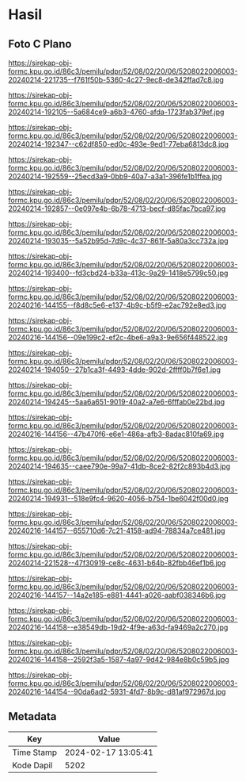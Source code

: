# Hasil

## Foto C Plano

https://sirekap-obj-formc.kpu.go.id/86c3/pemilu/pdpr/52/08/02/20/06/5208022006003-20240214-221735--f761f50b-5360-4c27-9ec8-de342ffad7c8.jpg

https://sirekap-obj-formc.kpu.go.id/86c3/pemilu/pdpr/52/08/02/20/06/5208022006003-20240214-192105--5a684ce9-a6b3-4760-afda-1723fab379ef.jpg

https://sirekap-obj-formc.kpu.go.id/86c3/pemilu/pdpr/52/08/02/20/06/5208022006003-20240214-192347--c62df850-ed0c-493e-9ed1-77eba6813dc8.jpg

https://sirekap-obj-formc.kpu.go.id/86c3/pemilu/pdpr/52/08/02/20/06/5208022006003-20240214-192559--25ecd3a9-0bb9-40a7-a3a1-396fe1b1ffea.jpg

https://sirekap-obj-formc.kpu.go.id/86c3/pemilu/pdpr/52/08/02/20/06/5208022006003-20240214-192857--0e097e4b-6b78-4713-becf-d85fac7bca97.jpg

https://sirekap-obj-formc.kpu.go.id/86c3/pemilu/pdpr/52/08/02/20/06/5208022006003-20240214-193035--5a52b95d-7d9c-4c37-861f-5a80a3cc732a.jpg

https://sirekap-obj-formc.kpu.go.id/86c3/pemilu/pdpr/52/08/02/20/06/5208022006003-20240214-193400--fd3cbd24-b33a-413c-9a29-1418e5799c50.jpg

https://sirekap-obj-formc.kpu.go.id/86c3/pemilu/pdpr/52/08/02/20/06/5208022006003-20240216-144155--f8d8c5e6-e137-4b9c-b5f9-e2ac792e8ed3.jpg

https://sirekap-obj-formc.kpu.go.id/86c3/pemilu/pdpr/52/08/02/20/06/5208022006003-20240216-144156--09e199c2-ef2c-4be6-a9a3-9e656f448522.jpg

https://sirekap-obj-formc.kpu.go.id/86c3/pemilu/pdpr/52/08/02/20/06/5208022006003-20240214-194050--27b1ca3f-4493-4dde-902d-2ffff0b7f6e1.jpg

https://sirekap-obj-formc.kpu.go.id/86c3/pemilu/pdpr/52/08/02/20/06/5208022006003-20240214-194245--5aa6a651-9019-40a2-a7e6-6fffab0e22bd.jpg

https://sirekap-obj-formc.kpu.go.id/86c3/pemilu/pdpr/52/08/02/20/06/5208022006003-20240216-144156--47b470f6-e6e1-486a-afb3-8adac810fa69.jpg

https://sirekap-obj-formc.kpu.go.id/86c3/pemilu/pdpr/52/08/02/20/06/5208022006003-20240214-194635--caee790e-99a7-41db-8ce2-82f2c893b4d3.jpg

https://sirekap-obj-formc.kpu.go.id/86c3/pemilu/pdpr/52/08/02/20/06/5208022006003-20240214-194931--518e9fc4-9620-4056-b754-1be6042f00d0.jpg

https://sirekap-obj-formc.kpu.go.id/86c3/pemilu/pdpr/52/08/02/20/06/5208022006003-20240216-144157--655710d6-7c21-4158-ad94-78834a7ce481.jpg

https://sirekap-obj-formc.kpu.go.id/86c3/pemilu/pdpr/52/08/02/20/06/5208022006003-20240214-221528--47f30919-ce8c-4631-b64b-82fbb46ef1b6.jpg

https://sirekap-obj-formc.kpu.go.id/86c3/pemilu/pdpr/52/08/02/20/06/5208022006003-20240216-144157--14a2e185-e881-4441-a026-aabf038346b6.jpg

https://sirekap-obj-formc.kpu.go.id/86c3/pemilu/pdpr/52/08/02/20/06/5208022006003-20240216-144158--e38549db-19d2-4f9e-a63d-fa9469a2c270.jpg

https://sirekap-obj-formc.kpu.go.id/86c3/pemilu/pdpr/52/08/02/20/06/5208022006003-20240216-144158--2592f3a5-1587-4a97-9d42-984e8b0c59b5.jpg

https://sirekap-obj-formc.kpu.go.id/86c3/pemilu/pdpr/52/08/02/20/06/5208022006003-20240216-144154--90da6ad2-5931-4fd7-8b9c-d81af972967d.jpg


## Metadata

| Key        | Value               |
| ---------- | ------------------- |
| Time Stamp | 2024-02-17 13:05:41 |
| Kode Dapil | 5202                |



